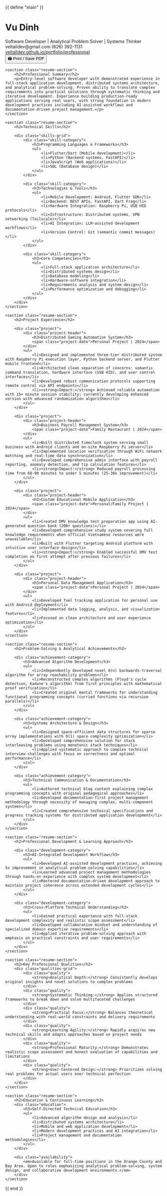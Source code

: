 {{ define "main" }}
<div class="resume-container">
    <div class="resume-header">
        <div class="resume-header-top">
            <div class="resume-header-left">
                <h1>Vu Dinh</h1>
                <div class="resume-subtitle">Software Developer | Analytical Problem Solver | Systems Thinker</div>
            </div>
            <div class="resume-contact">
                <span>veltalldev@gmail.com</span>
                <span>(626) 392-1131</span>
                <span><a href="https://veltalldev.github.io/portfolio/professional">veltalldev.github.io/portfolio/professional</a></span>
            </div>
        </div>
        <div class="resume-actions">
            <button onclick="window.print()" class="resume-print-btn">🖨️ Print / Save PDF</button>
        </div>
    </div>

    <section class="resume-section">
        <h2>Professional Summary</h2>
        <p>Entry-level software developer with demonstrated experience in full-stack application development, distributed systems architecture, and analytical problem-solving. Proven ability to translate complex requirements into practical solutions through systematic thinking and iterative development. Experience building production-ready applications serving real users, with strong foundation in modern development practices including AI-assisted workflows and documentation-driven project management.</p>
    </section>

    <section class="resume-section">
        <h2>Technical Skills</h2>
        
        <div class="skills-grid">
            <div class="skill-category">
                <h3>Programming Languages & Frameworks</h3>
                <ul>
                    <li>Flutter/Dart (Mobile development)</li>
                    <li>Python (Backend systems, FastAPI)</li>
                    <li>JavaScript (Web applications)</li>
                    <li>SQL (Database design)</li>
                </ul>
            </div>
            
            <div class="skill-category">
                <h3>Technologies & Tools</h3>
                <ul>
                    <li>Mobile Development: Android, Flutter SDK</li>
                    <li>Backend: REST APIs, FastAPI, Dart Frog</li>
                    <li>Hardware Integration: Raspberry Pi, USB HID protocols</li>
                    <li>Infrastructure: Distributed systems, VPN networking (Tailscale)</li>
                    <li>AI Integration: LLM-assisted development workflows</li>
                    <li>Version Control: Git (semantic commit messages)</li>
                </ul>
            </div>
            
            <div class="skill-category">
                <h3>Core Competencies</h3>
                <ul>
                    <li>Full-stack application architecture</li>
                    <li>Distributed systems design</li>
                    <li>Database modeling</li>
                    <li>Hardware-software integration</li>
                    <li>Requirements analysis and system design</li>
                    <li>Performance optimization and debugging</li>
                </ul>
            </div>
        </div>
    </section>

    <section class="resume-section">
        <h2>Project Experience</h2>
        
        <div class="project">
            <div class="project-header">
                <h3>Distributed Gaming Automation System</h3>
                <span class="project-date">Personal Project | 2024</span>
            </div>
            <ul>
                <li>Designed and implemented three-tier distributed system with Raspberry Pi execution layer, Python backend server, and Flutter mobile frontend</li>
                <li>Architected clean separation of concerns: semantic command translation, hardware interface (USB HID), and user control interfaces</li>
                <li>Developed robust communication protocols supporting remote control via API endpoints</li>
                <li><strong>Impact:</strong> Achieved reliable automation with 15+ minute session stability; currently developing enhanced version with advanced randomization algorithms</li>
            </ul>
        </div>

        <div class="project">
            <div class="project-header">
                <h3>Business Payroll Management System</h3>
                <span class="project-date">Family Restaurant | 2024</span>
            </div>
            <ul>
                <li>Built distributed timeclock system serving small business with Android clients and on-site Raspberry Pi server</li>
                <li>Implemented location verification through WiFi network matching and real-time data synchronization</li>
                <li>Developed comprehensive admin interface with payroll reporting, anomaly detection, and tip calculation features</li>
                <li><strong>Impact:</strong> Reduced payroll processing time from 60-90 minutes to under 5 minutes (25-30x improvement)</li>
            </ul>
        </div>

        <div class="project">
            <div class="project-header">
                <h3>Custom Educational Mobile Application</h3>
                <span class="project-date">Personal/Family Project | 2024</span>
            </div>
            <ul>
                <li>Created DMV knowledge test preparation app using AI-generated question bank (200+ questions)</li>
                <li>Developed comprehensive study system covering full knowledge requirements when official Vietnamese resources were unavailable</li>
                <li>Built with Flutter targeting Android platform with intuitive user interface design</li>
                <li><strong>Impact:</strong> Enabled successful DMV test completion on first attempt after previous failures</li>
            </ul>
        </div>

        <div class="project">
            <div class="project-header">
                <h3>Personal Data Management Application</h3>
                <span class="project-date">Personal Project | 2024</span>
            </div>
            <ul>
                <li>Developed fuel tracking application for personal use with Android deployment</li>
                <li>Implemented data logging, analysis, and visualization features</li>
                <li>Focused on clean architecture and user experience optimization</li>
            </ul>
        </div>
    </section>

    <section class="resume-section">
        <h2>Problem-Solving & Analytical Achievements</h2>
        
        <div class="achievement-category">
            <h3>Advanced Algorithm Development</h3>
            <ul>
                <li>Independently developed novel O(n) backwards-traversal algorithm for array reachability problems</li>
                <li>Reconstructed complex algorithms (Floyd's cycle detection, Kadane's algorithm) from first principles with mathematical proof verification</li>
                <li>Created original mental frameworks for understanding functional programming concepts (curried functions via recursion parallels)</li>
            </ul>
        </div>

        <div class="achievement-category">
            <h3>Systems Architecture & Design</h3>
            <ul>
                <li>Designed space-efficient data structures for sparse array implementations with O(1) space complexity optimization</li>
                <li>Developed comprehensive solution for stack interleaving problems using monotonic stack techniques</li>
                <li>Applied systematic approach to complex technical interview challenges with focus on correctness and optimal performance</li>
            </ul>
        </div>

        <div class="achievement-category">
            <h3>Technical Communication & Documentation</h3>
            <ul>
                <li>Authored technical blog content explaining complex programming concepts with original pedagogical approaches</li>
                <li>Developed documentation-first project management methodology through necessity of managing complex, multi-component systems</li>
                <li>Created comprehensive technical specifications and progress tracking systems for distributed application development</li>
            </ul>
        </div>
    </section>

    <section class="resume-section">
        <h2>Professional Development & Learning Approach</h2>
        
        <div class="development-category">
            <h3>AI-Integrated Development Workflow</h3>
            <ul>
                <li>Developed AI-assisted development practices, achieving 5x improvement in analytical problem-solving capabilities</li>
                <li>Learned advanced project management methodologies through hands-on experience with complex system development</li>
                <li>Mastered documentation-driven development approach to maintain project coherence across extended development cycles</li>
            </ul>
        </div>

        <div class="development-category">
            <h3>Cross-Platform Technical Understanding</h3>
            <ul>
                <li>Gained practical experience with full-stack development complexity and realistic scope assessment</li>
                <li>Developed collaborative mindset and understanding of specialized domain expertise requirements</li>
                <li>Applied iterative problem-solving approach with emphasis on practical constraints and user requirements</li>
            </ul>
        </div>
    </section>

    <section class="resume-section">
        <h2>Key Professional Qualities</h2>
        <div class="qualities-grid">
            <div class="quality">
                <strong>Analytical Depth:</strong> Consistently develops original insights and novel solutions to complex problems
            </div>
            <div class="quality">
                <strong>Systematic Thinking:</strong> Applies structured frameworks to break down and solve multifaceted challenges
            </div>
            <div class="quality">
                <strong>Practical Focus:</strong> Balances theoretical understanding with real-world constraints and delivery requirements
            </div>
            <div class="quality">
                <strong>Learning Agility:</strong> Rapidly acquires new technical skills and adapts approaches based on project needs
            </div>
            <div class="quality">
                <strong>Professional Maturity:</strong> Demonstrates realistic scope assessment and honest evaluation of capabilities and limitations
            </div>
            <div class="quality">
                <strong>User-Centered Design:</strong> Prioritizes solving real problems for actual users over technical perfection
            </div>
        </div>
    </section>

    <section class="resume-section">
        <h2>Education & Continuous Learning</h2>
        <div class="education">
            <h3>Self-Directed Technical Education</h3>
            <ul>
                <li>Advanced algorithm design and analysis</li>
                <li>Distributed systems architecture</li>
                <li>Mobile and web application development</li>
                <li>Modern development practices and AI integration</li>
                <li>Project management and documentation methodologies</li>
            </ul>
        </div>
        
        <div class="availability">
            <em>Available for full-time positions in the Orange County and Bay Area. Open to roles emphasizing analytical problem-solving, system design, and collaborative development environments.</em>
        </div>
    </section>
</div>
{{ end }}
